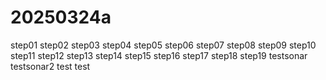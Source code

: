 # 20250324a

step01
step02
step03
step04
step05
step06
step07
step08
step09
step10
step11
step12
step13
step14
step15
step16
step17
step18
step19
testsonar
testsonar2
test
test
